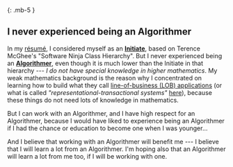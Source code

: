 <div class="resume-section-content col-md-10" id="not-an-algorithmer" markdown="1">

{: .mb-5 }
## I never experienced being an Algorithmer

In my [résumé](/resume/#software-ninja-class), I considered myself as an [**Initiate**](https://terencemcghee.com/FileStore/Tech/1D0C454A70AC3AEF01BB1BAAD94C8753.html#initiate), based on Terence McGhee's "Software Ninja Class Hierarchy". But I never experienced being an [**Algorithmer**](https://terencemcghee.com/FileStore/Tech/1D0C454A70AC3AEF01BB1BAAD94C8753.html#algorithmer), even though it is much lower than the Initiate in that hierarchy --- _I do not have special knowledge in higher mathematics_. My weak mathematics background is the reason why I concentrated on learning how to build what they call [line-of-business (LOB) applications](https://blogs.msdn.microsoft.com/dragoman/2007/07/19/what-is-a-lob-application/) (or what is called _"representational-transactional systems"_ [here](https://web.archive.org/web/20190109022046/https://aryehoffman.com/entry/classifying-software/)), because these things do not need lots of knowledge in mathematics.

But I can work with an Algorithmer, and I have high respect for an Algorithmer, because I would have liked to experience being an Algorithmer if I had the chance or education to become one when I was younger...

And I believe that working with an Algorithmer will benefit me --- I believe that I will learn a lot from an Algorithmer. I'm hoping also that an Algorithmer will learn a lot from me too, if I will be working with one.

</div>
